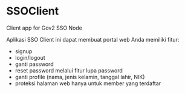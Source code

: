 # SSOClient
Client app for Gov2 SSO Node

Aplikasi SSO Client ini dapat membuat portal web Anda memiliki fitur:

- signup
- login/logout
- ganti password
- reset password melalui fitur lupa password
- ganti profile (nama, jenis kelamin, tanggal lahir, NIK)
- proteksi halaman web hanya untuk member yang terdaftar
